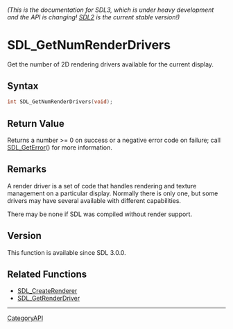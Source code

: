 ###### (This is the documentation for SDL3, which is under heavy development and the API is changing! [SDL2](https://wiki.libsdl.org/SDL2/) is the current stable version!)
# SDL_GetNumRenderDrivers

Get the number of 2D rendering drivers available for the current display.

## Syntax

```c
int SDL_GetNumRenderDrivers(void);

```

## Return Value

Returns a number >= 0 on success or a negative error code on failure; call
[SDL_GetError](SDL_GetError)() for more information.

## Remarks

A render driver is a set of code that handles rendering and texture
management on a particular display. Normally there is only one, but some
drivers may have several available with different capabilities.

There may be none if SDL was compiled without render support.

## Version

This function is available since SDL 3.0.0.

## Related Functions

* [SDL_CreateRenderer](SDL_CreateRenderer)
* [SDL_GetRenderDriver](SDL_GetRenderDriver)

----
[CategoryAPI](CategoryAPI)

